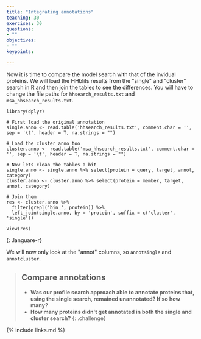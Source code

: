 ```yaml
---
title: "Integrating annotations"
teaching: 30
exercises: 30
questions:
- ""
objectives:
- ""
keypoints:

---
```


Now it is time to compare the model search with that of the invidual proteins. We will load the HHblits results from the "single" and "cluster" search in R and then join the tables to see the differences. You will have to change the file paths for `hhsearch_results.txt` and `msa_hhsearch_results.txt`.

~~~
library(dplyr)

# First load the original annotation
single.anno <- read.table('hhsearch_results.txt', comment.char = '', sep = '\t', header = T, na.strings = "")

# Load the cluster anno too
cluster.anno <- read.table('msa_hhsearch_results.txt', comment.char = '', sep = '\t', header = T, na.strings = "")

# Now lets clean the tables a bit
single.anno <- single.anno %>% select(protein = query, target, annot, category)
cluster.anno <- cluster.anno %>% select(protein = member, target, annot, category)

# Join them
res <- cluster.anno %>%
  filter(grepl('bin_', protein)) %>%
  left_join(single.anno, by = 'protein', suffix = c('cluster', 'single'))

View(res)
~~~
{: .languare-r}

We will now only look at the "annot" columns, so `annotsingle` and `annotcluster`.

> ## Compare annotations
> - __Was our profile search approach able to annotate proteins that, using the single search, remained unannotated? If so how many?__
> - __How many proteins didn't get annotated in both the single and cluster search?__
{: .challenge}


{% include links.md %}
